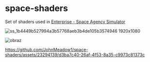 # space-shaders
Set of shaders used in [Enterprise - Space Agency Simulator](https://store.steampowered.com/app/2579820?utm_source=GIT_shaders)

![ss_1b4449b527994a3b57768aeb3b4de105b3574946 1920x1080](https://github.com/JohnMeadow1/Enterprise-space-shaders/assets/23294139/1c7eab6a-9c17-4b80-8455-f88f4f7022df)


![obraz](https://github.com/JohnMeadow1/space-shaders/assets/23294139/67168393-a5da-493f-b898-f0f6ae5b32a5)

https://github.com/JohnMeadow1/space-shaders/assets/23294139/d3ba7c40-26af-4f53-8a35-c9973c81373c

